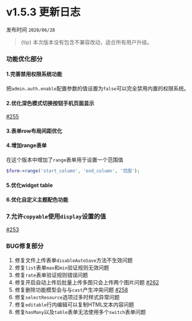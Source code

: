 
# v1.5.3 更新日志

发布时间 `2020/06/28`

> {tip} 本次版本没有包含不兼容改动，适合所有用户升级。


### 功能优化部分

#### 1.完善禁用权限系统功能

把`admin.auth.enable`配置参数的值设置为`false`可以完全禁用内置的权限系统。

#### 2.优化深色模式切换按钮手机页面显示 

[#255](https://github.com/jqhph/dcat-admin/issues/255)


#### 3.表单row布局间距优化


#### 4.增加range表单

在这个版本中增加了`range`表单用于设置一个范围值

```php
$form->range('start_column', 'end_column', '范围');
```

#### 5.优化widget table


#### 6.优化自定义主题配色功能


### 7.允许`copyable`使用`display`设置的值
[#253](https://github.com/jqhph/dcat-admin/issues/253)


### BUG修复部分

1. 修复文件上传表单`disableAutoSave`方法不生效问题
2. 修复`list`表单`max`和`min`验证规则无效问题
3. 修复`rate`表单验证规则错误问题
4. 修复开启自动上传后批量上传多图只会上传两个图片问题 [#262](https://github.com/jqhph/dcat-admin/issues/262)
5. 修复删除功能模型会与与`cast`产生冲突问题 [#258](https://github.com/jqhph/dcat-admin/issues/258)
6. 修复`selectResource`选项过多时样式异常问题
7. 修复`editable`行内编辑可以复制HTML文本内容问题
8. 修复`hasMany`以及`table`表单无法使用多个`switch`表单问题
